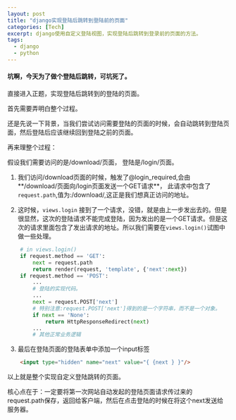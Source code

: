 ```yaml
---
layout: post
title: "django实现登陆后跳转到登陆前的页面"
categories: [Tech]
excerpt: django使用自定义登陆视图，实现登陆后跳转到登录前的页面的方法。
tags:
  - django
  - python
---
```


#### 坑啊，今天为了做个登陆后跳转，可坑死了。

直接进入正题，实现登陆后跳转到的登陆的页面。

首先需要弄明白整个过程。

还是先说一下背景，当我们尝试访问需要登陆的页面的时候，会自动跳转到登陆页面，然后登陆后应该继续回到登陆之前的页面。

再来理整个过程：

假设我们需要访问的是/download/页面， 登陆是/login/页面。

1. 我们访问/download页面的时候，触发了@login_required,会由**/download/页面向/login页面发送一个GET请求**， 此请求中包含了`request.path`,值为:/download/,这正是我们想真正访问的地址。

2. 这时候，`views.login` 接到了一个请求，没错，就是由上一步发出去的。但是很显然，这次的登陆请求不能完成登陆，因为发出的是一个GET请求。但是这次的请求里面包含了发出请求的地址。所以我们需要在`views.login()`试图中做一些处理。
```python
	# in views.login()
	if request.method == 'GET':
		next = request.path
		return render(request, 'template', {'next':next})
	if request.method == 'POST':
		...
		# 登陆的实现代码。
		...
		next = request.POST['next']
		# 特别注意:request.POST['next']得到的是一个字符串，而不是一个对象。
		if next == 'None':
			return HttpResponseRedirect(next)
		...
		# 其他正常业务逻辑
```

3. 最后在登陆页面的登陆表单中添加一个input标签
```html
	<input type="hidden" name="next" value="{ {next } }"/>
```

以上就是整个实现自定义登陆跳转的页面。


核心点在于：一定要将第一次网站自动发起的登陆页面请求传过来的 request.path保存，返回给客户端，然后在点击登陆的时候在将这个next发送给服务器。
